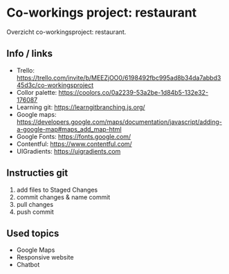 # Co-workings project: restaurant

Overzicht co-workingsproject: restaurant.

## Info / links

* Trello: <https://trello.com/invite/b/MEEZjOO0/6198492fbc995ad8b34da7abbd345d3c/co-workingsproject>
* Collor palette: <https://coolors.co/0a2239-53a2be-1d84b5-132e32-176087>
* Learning git: <https://learngitbranching.js.org/>
* Google maps: <https://developers.google.com/maps/documentation/javascript/adding-a-google-map#maps_add_map-html>
* Google Fonts: <https://fonts.google.com/>
* Contentful: <https://www.contentful.com/>
* UIGradients: <https://uigradients.com>

## Instructies git

1. add files to Staged Changes
2. commit changes & name commit
3. pull changes
4. push commit

## Used topics

* Google Maps
* Responsive website
* Chatbot
